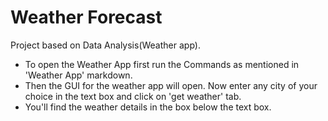 # Weather Forecast
Project based on Data Analysis(Weather app).
* To open the Weather App first run the Commands as mentioned in 'Weather App' markdown.
* Then the GUI for the weather app will open. Now enter any city of your choice in the text box and click on 'get weather' tab.
* You'll find the weather details in the box below the text box.
